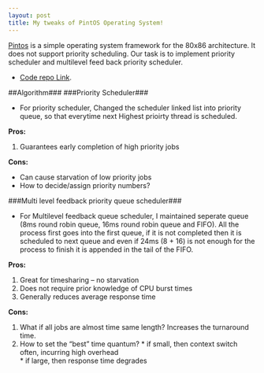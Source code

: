 ```yaml
---
layout: post
title: My tweaks of PintOS Operating System!
---
```


[Pintos](http://web.stanford.edu/class/cs140/projects/pintos/pintos.html#SEC_Contents) is a simple operating system framework for the 80x86 architecture. It does not support priority scheduling. Our task is to implement priority scheduler and multilevel feed back priority scheduler.    
* [Code repo Link](https://github.com/prakashn27/Pintos-Project1).

##Algorithm###
###Priority Scheduler###
* For priority scheduler, Changed the scheduler linked list into priority queue, so that everytime next Highest prioirty thread is scheduled.

**Pros:** 
1. Guarantees early completion of high priority jobs

**Cons:**     
- Can cause starvation of low priority jobs 
- How to decide/assign priority numbers?


###Multi level feedback priority queue scheduler###
* For Multilevel feedback queue scheduler, I maintained seperate queue (8ms round robin queue, 16ms round robin queue and FIFO). All the process first goes into the first queue, if it is not completed then it is scheduled to next queue and even if 24ms (8 + 16) is not enough for the process to finish it is appended in the tail of the FIFO. 

**Pros:**		
1. Great for timesharing – no starvation
2. Does not require prior knowledge of CPU burst times
3. Generally reduces average response time

**Cons:**			
1. What if all jobs are almost time same length? Increases the turnaround time.			
2. How to set the “best” time quantum?
  		* if small, then context switch often, incurring high overhead			
  		* if large, then response time degrades				

